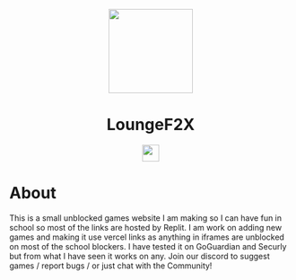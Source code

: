 <p align="center">
<kbd>
<a href="https://loungef2x.vercel.app" target="_blank"><img width="150px" src="https://avatars.githubusercontent.com/u/179362731"></a>
</kbd>
</p>
<h1 align="center">LoungeF2X</h1>
<p align="center">
<a href="https://discord.gg/my365aVAsD"><img height="30px" src="https://img.shields.io/badge/Discord-7289DA?style=for-the-badge&logo=discord&logoColor=white"><img></a>
</p>
<h1>About</h1>
This is a small unblocked games website I am making so I can have fun in school so most of the links are hosted by Replit. I am work on adding new games and making it use vercel links as anything in iframes are unblocked on most of the school blockers. I have tested it on GoGuardian and Securly but from what I have seen it works on any. Join our discord to suggest games / report bugs / or just chat with the Community!
